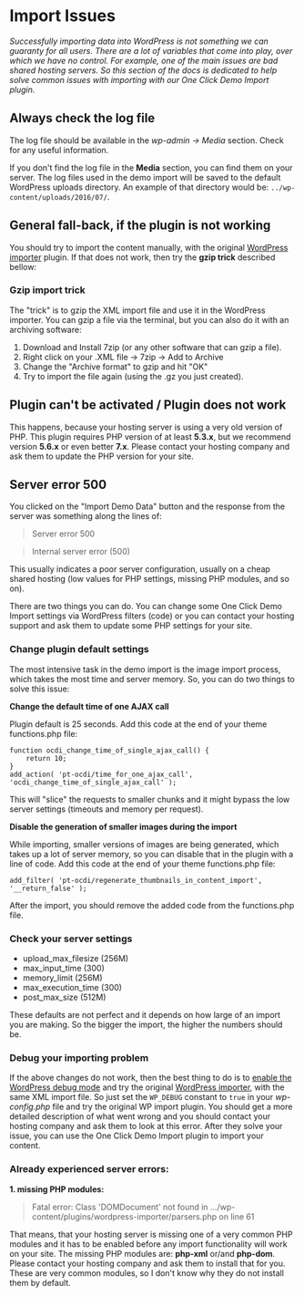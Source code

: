 # Import Issues #

*Successfully importing data into WordPress is not something we can guaranty for all users. There are a lot of variables that come into play, over which we have no control. For example, one of the main issues are bad shared hosting servers. So this section of the docs is dedicated to help solve common issues with importing with our One Click Demo Import plugin.*

## Always check the log file ##

The log file should be available in the *wp-admin -> Media* section. Check for any useful information.

If you don't find the log file in the **Media** section, you can find them on your server. The log files used in the demo import will be saved to the default WordPress uploads directory. An example of that directory would be: `../wp-content/uploads/2016/07/`.

## General fall-back, if the plugin is not working ##

You should try to import the content manually, with the original [WordPress importer](https://wordpress.org/plugins/wordpress-importer/) plugin. If that does not work, then try the **gzip trick** described bellow:

### Gzip import trick ###

The "trick" is to gzip the XML import file and use it in the WordPress importer. You can gzip a file via the terminal, but you can also do it with an archiving software:

1. Download and Install 7zip (or any other software that can gzip a file).
2. Right click on your .XML file -> 7zip -> Add to Archive
3. Change the "Archive format" to gzip and hit "OK"
4. Try to import the file again (using the .gz you just created).

## Plugin can't be activated / Plugin does not work ##

This happens, because your hosting server is using a very old version of PHP. This plugin requires PHP version of at least **5.3.x**, but we recommend version **5.6.x** or even better **7.x**. Please contact your hosting company and ask them to update the PHP version for your site.

## Server error 500 ##

You clicked on the "Import Demo Data" button and the response from the server was something along the lines of:

> Server error 500

> Internal server error (500)

This usually indicates a poor server configuration, usually on a cheap shared hosting (low values for PHP settings, missing PHP modules, and so on).

There are two things you can do. You can change some One Click Demo Import settings via WordPress filters (code) or you can contact your hosting support and ask them to update some PHP settings for your site.

### Change plugin default settings ###
The most intensive task in the demo import is the image import process, which takes the most time and server memory. So, you can do two things to solve this issue:

**Change the default time of one AJAX call**

Plugin default is 25 seconds. Add this code at the end of your theme functions.php file:

	function ocdi_change_time_of_single_ajax_call() {
		return 10;
	}
	add_action( 'pt-ocdi/time_for_one_ajax_call', 'ocdi_change_time_of_single_ajax_call' );

This will "slice" the requests to smaller chunks and it might bypass the low server settings (timeouts and memory per request).

**Disable the generation of smaller images during the import**

While importing, smaller versions of images are being generated, which takes up a lot of server memory, so you can disable that in the plugin with a line of code. Add this code at the end of your theme functions.php file:

`add_filter( 'pt-ocdi/regenerate_thumbnails_in_content_import', '__return_false' );`

After the import, you should remove the added code from the functions.php file.

### Check your server settings ###

- upload_max_filesize (256M)
- max_input_time (300)
- memory_limit (256M)
- max_execution_time (300)
- post_max_size (512M)

These defaults are not perfect and it depends on how large of an import you are making. So the bigger the import, the higher the numbers should be.

### Debug your importing problem ###

If the above changes do not work, then the best thing to do is to [enable the WordPress debug mode](https://codex.wordpress.org/Debugging_in_WordPress) and try the original [WordPress importer](https://wordpress.org/plugins/wordpress-importer/), with the same XML import file.
So just set the `WP_DEBUG` constant to `true` in your *wp-config.php* file and try the original WP import plugin. You should get a more detailed description of what went wrong and you should contact your hosting company and ask them to look at this error. After they solve your issue, you can use the One Click Demo Import plugin to import your content.

### Already experienced server errors: ###

**1. missing PHP modules:**

> Fatal error: Class 'DOMDocument' not found in .../wp-content/plugins/wordpress-importer/parsers.php on line 61

That means, that your hosting server is missing one of a very common PHP modules and it has to be enabled before any import functionality will work on your site. The missing PHP modules are: **php-xml** or/and **php-dom**. Please contact your hosting company and ask them to install that for you. These are very common modules, so I don't know why they do not install them by default.
